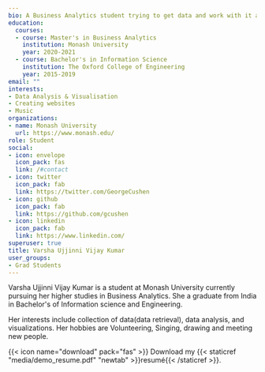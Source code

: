 ```yaml
---
bio: A Business Analytics student trying to get data and work with it and learn.
education:
  courses:
  - course: Master's in Business Analytics
    institution: Monash University
    year: 2020-2021
  - course: Bachelor's in Information Science
    institution: The Oxford College of Engineering
    year: 2015-2019
email: ""
interests:
- Data Analysis & Visualisation 
- Creating websites
- Music 
organizations:
- name: Monash University
  url: https://www.monash.edu/
role: Student
social:
- icon: envelope
  icon_pack: fas
  link: /#contact
- icon: twitter
  icon_pack: fab
  link: https://twitter.com/GeorgeCushen
- icon: github
  icon_pack: fab
  link: https://github.com/gcushen
- icon: linkedin
  icon_pack: fab
  link: https://www.linkedin.com/
superuser: true
title: Varsha Ujjinni Vijay Kumar
user_groups:
- Grad Students
---
```


Varsha Ujjinni Vijay Kumar is a student at Monash University currently pursuing her higher studies in Business Analytics. She a graduate from India in Bachelor's of Information science and Engineering.

Her interests include collection of data(data retrieval), data analysis, and visualizations. Her hobbies are Volunteering, Singing, drawing and meeting new people.

{{< icon name="download" pack="fas" >}} Download my {{< staticref "media/demo_resume.pdf" "newtab" >}}resumé{{< /staticref >}}.
